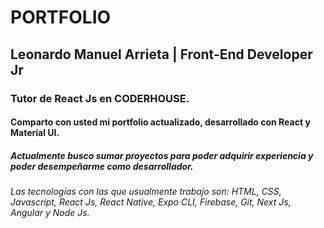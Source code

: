 # PORTFOLIO 
## Leonardo Manuel Arrieta | Front-End Developer Jr
### Tutor de React Js en CODERHOUSE. 
####  Comparto con usted mi portfolio actualizado, desarrollado con React y Material UI.
##### Actualmente busco sumar proyectos para poder adquirir experiencia y poder desempeñarme como desarrollador.
###### Las tecnologías con las que usualmente trabajo son: HTML, CSS, Javascript, React Js, React Native, Expo CLI, Firebase, Git, Next Js, Angular y Node Js.
